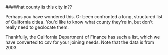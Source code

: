 ###What county is this city in??

Perhaps you have wondered this. Or been confronted a long, structured list of California cities. You'd like to know what county they're in, but don't really need to geolocate them.

Thankfully, the California Department of Finance has such a list, which we have converted to csv for your joining needs. Note that the data is from 2003.